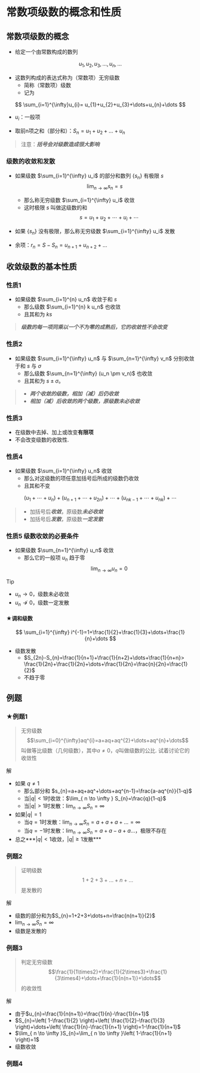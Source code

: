 # 常数项级数的概念和性质

## 常数项级数的概念

- 给定一个由常数构成的数列

$$
u_{1},u_{2},u_{3},\dots, u_{n},\dots
$$

- 这数列构成的表达式称为（常数项）无穷级数
  - 简称（常数项）级数
  - 记为

$$
\sum_{i=1}^{\infty}u_{i}= u_{1}+u_{2}+u_{3}+\dots+u_{n}+\dots
$$

- $u_{i}$：一般项

- 取前n项之和（部分和）：$S_{n}=u_{1}+u_{2}+\dots+u_{n}$

> 注意：***括号会对级数造成很大影响***

### 级数的收敛和发散

- 如果级数 $\sum_{i=1}^{\infty} u_i$ 的部分和数列 $\{s_n\}$ 有极限 $s$
$$\lim_{n\rightarrow \infty} s_n = s$$
  - 那么称无穷级数 $\sum_{i=1}^{\infty} u_i$ 收敛
  - 这时极限 $s$ 叫做这级数的和
$$s = u_1 + u_2 + \cdots + u_i + \cdots$$
- 如果 $\{s_n\}$ 没有极限，那么称无穷级数 $\sum_{i=1}^{\infty} u_i$ 发散

- 余项：$r_{n}=S-S_{n}=u_{n+1}+u_{n+2}+\dots$

## 收敛级数的基本性质

### 性质1

- 如果级数 $\sum_{i=1}^{n} u_n$ 收敛于和 $s$
  - 那么级数 $\sum_{i=1}^{n} k u_n$ 也收敛
  - 且其和为 $ks$

> ***级数的每一项同乘以一个不为零的成熟后，它的收敛性不会改变***

### 性质2

- 如果级数 $\sum_{i=1}^{\infty} u_n$ 与 $\sum_{n=1}^{\infty} v_n$ 分别收敛于和 $s$ 与 $\sigma$
  - 那么级数 $\sum_{n=1}^{\infty} (u_n \pm v_n)$ 也收敛
  - 且其和为 $s \pm \sigma$。

> - ***两个收敛的级数，相加（减）后仍收敛***
> - ***相加（减）后收敛的两个级数，原级数未必收敛***

### 性质3

- 在级数中去掉、加上或改变**有限项**
- 不会改变级数的收致性.

### 性质4

- 如果级数 $\sum_{i=1}^{\infty} u_n$ 收敛
  - 那么对这级数的项任意加括号后所成的级数仍收敛
  - 且其和不变

$$
( u_1 + \cdots + u_n ) + ( u_{n+1} + \cdots + u_{2n} ) + \cdots + ( u_{nk-1} + \cdots + u_{nk} ) + \cdots
$$

> - 加括号后***收敛***，原级数***未必收敛***
> - 加括号后***发散***，原级数***一定发散***

### 性质5 级数收敛的必要条件

- 如果级数 $\sum_{n=1}^{\infty} u_n$ 收敛
	- 那么它的一般项 $u_n$ 趋于零
	  $$\lim_{n\rightarrow \infty} u_n = 0$$
>[!tip] 
> - $u_{n}\to0$，级数未必收敛
> - $u_{n}\not\to0$，级数一定发散

#### ★调和级数

$$
\sum_{i=1}^{\infty} i^{-1}=1+\frac{1}{2}+\frac{1}{3}+\dots+\frac{1}{n}+\dots
$$

- 级数发散
	- $S_{2n}-S_{n}=\frac{1}{n+1}+\frac{1}{n+2}+\dots+\frac{1}{n+n}> \frac{1}{2n}+\frac{1}{2n}+\dots+\frac{1}{2n}=\frac{n}{2n}=\frac{1}{2}$
	- 不趋于零

## 例题

### ★例题1

> 无穷级数 $$\sum_{i=0}^{\infty}aq^{i}=a+aq+aq^{2}+\dots+aq^{n}+\dots$$叫做等比级数（几何级数），其中$a\neq 0$，$q$叫做级数的公比. 试着讨论它的收敛性

解

- 如果 $q\neq 1$
  - 那么部分和 $s_{n}=a+aq+aq^+\dots+aq^{n-1}=\frac{a-aq^{n}}{1-q}$
  - 当$|q|<1$时收敛：$\lim_{ n \to \infty } S_{n}=\frac{q}{1-q}$
  - 当$|q|>1$时发散：$\lim_{ n \to \infty } S_{n}=\infty$
- 如果$|q|=1$
  - 当$q=1$时发散：$\lim_{ n \to \infty }S_{n}=a+a+a+\dots=\infty$
  - 当$q=-1$时发散：$\lim_{ n \to \infty }S_{n}=a+a-a+a\dots$，极限不存在
- 总之***$|q|<1$收敛，$|q|\geq 1$发散***

### 例题2

> 证明级数 $$1+2+3+\dots+n+\dots$$是发散的

解

- 级数的部分和为$S_{n}=1+2+3+\dots+n=\frac{n(n+1)}{2}$
- $\lim_{ n \to \infty }S_{n}=\infty$
- 级数是发散的

### 例题3

> 判定无穷级数$$\frac{1}{1\times2}+\frac{1}{2\times3}+\frac{1}{3\times4}+\dots+\frac{1}{n(n+1)}+\dots$$的收敛性

解

- 由于$u_{n}=\frac{1}{n(n+1)}=\frac{1}{n}-\frac{1}{n+1}$
- $S_{n}=\left( 1-\frac{1}{2} \right)+\left( \frac{1}{2}-\frac{1}{3} \right)+\dots+\left( \frac{1}{n}-\frac{1}{n+1} \right)=1-\frac{1}{n+1}$
- $\lim_{ n \to \infty }S_{n}=\lim_{ n \to \infty }\left( 1-\frac{1}{n+1} \right)=1$
- 级数收敛

### 例题4
